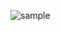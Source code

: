 ![sample](https://qiita-image-store.s3.amazonaws.com/0/20629/1f78ff2a-a1d4-e231-629d-14ac01bf2fda.gif)
